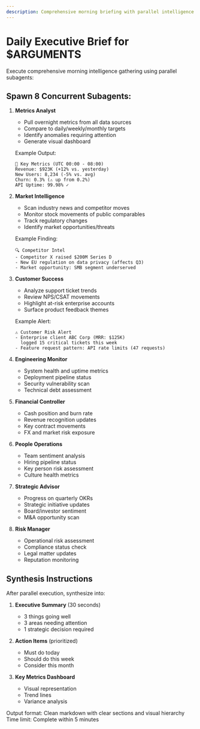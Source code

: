 ```yaml
---
description: Comprehensive morning briefing with parallel intelligence gathering
---
```


# Daily Executive Brief for $ARGUMENTS

Execute comprehensive morning intelligence gathering using parallel subagents:

## Spawn 8 Concurrent Subagents:

1. **Metrics Analyst**
   - Pull overnight metrics from all data sources
   - Compare to daily/weekly/monthly targets
   - Identify anomalies requiring attention
   - Generate visual dashboard
   
   Example Output:
   ```
   🎯 Key Metrics (UTC 00:00 - 08:00)
   Revenue: $923K (+12% vs. yesterday)
   New Users: 8,234 (-5% vs. avg)
   Churn: 0.3% (⚠️ up from 0.2%)
   API Uptime: 99.98% ✓
   ```

2. **Market Intelligence**
   - Scan industry news and competitor moves
   - Monitor stock movements of public comparables
   - Track regulatory changes
   - Identify market opportunities/threats
   
   Example Finding:
   ```
   🔍 Competitor Intel
   - Competitor X raised $200M Series D
   - New EU regulation on data privacy (affects Q3)
   - Market opportunity: SMB segment underserved
   ```

3. **Customer Success**
   - Analyze support ticket trends
   - Review NPS/CSAT movements  
   - Highlight at-risk enterprise accounts
   - Surface product feedback themes
   
   Example Alert:
   ```
   ⚠️ Customer Risk Alert
   - Enterprise client ABC Corp (MRR: $125K) 
     logged 15 critical tickets this week
   - Feature request pattern: API rate limits (47 requests)
   ```

4. **Engineering Monitor**
   - System health and uptime metrics
   - Deployment pipeline status
   - Security vulnerability scan
   - Technical debt assessment

5. **Financial Controller**
   - Cash position and burn rate
   - Revenue recognition updates
   - Key contract movements
   - FX and market risk exposure

6. **People Operations**
   - Team sentiment analysis
   - Hiring pipeline status
   - Key person risk assessment
   - Culture health metrics

7. **Strategic Advisor**
   - Progress on quarterly OKRs
   - Strategic initiative updates
   - Board/investor sentiment
   - M&A opportunity scan

8. **Risk Manager**
   - Operational risk assessment
   - Compliance status check
   - Legal matter updates
   - Reputation monitoring

## Synthesis Instructions

After parallel execution, synthesize into:

1. **Executive Summary** (30 seconds)
   - 3 things going well
   - 3 areas needing attention
   - 1 strategic decision required

2. **Action Items** (prioritized)
   - Must do today
   - Should do this week
   - Consider this month

3. **Key Metrics Dashboard**
   - Visual representation
   - Trend lines
   - Variance analysis

Output format: Clean markdown with clear sections and visual hierarchy
Time limit: Complete within 5 minutes